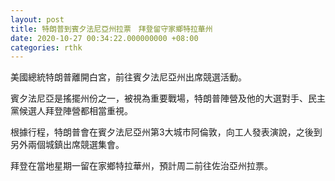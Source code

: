 ```yaml
---
layout: post
title: 特朗普到賓夕法尼亞州拉票　拜登留守家鄉特拉華州
date: 2020-10-27 00:34:22.000000000 +08:00
categories: rthk
---
```


美國總統特朗普離開白宮，前往賓夕法尼亞州出席競選活動。

賓夕法尼亞是搖擺州份之一，被視為重要戰場，特朗普陣營及他的大選對手、民主黨候選人拜登陣營都相當重視。

根據行程，特朗普會在賓夕法尼亞州第3大城市阿倫敦，向工人發表演說，之後到另外兩個城鎮出席競選集會。

拜登在當地星期一留在家鄉特拉華州，預計周二前往佐治亞州拉票。
